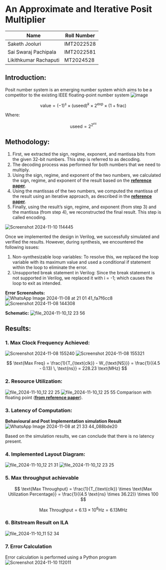 
# An Approximate and Iterative Posit Multiplier


| Name                    | Roll Number  |
|-------------------------|--------------|
| Saketh Jooluri           | IMT2022528   |
| Sai Swaraj Pachipala     | IMT2022581   |
| Likithkumar Rachaputi    | MT2024528    |

## Introduction:
Posit number system is an emerging number system which aims to be a competitor to the existing IEEE floating-point number system
![image](https://github.com/user-attachments/assets/2f0a04c3-1d52-41cc-a07a-0533e8bbc88c)

$$
\text{value} = (-1)^s \times (\text{useed})^k \times 2^{\text{exp}} \times \left(1 + \text{frac}\right)
$$

Where:

$$
\text{useed} = 2^{2^{es}}
$$


## Methodology: 
1)	First, we extracted the sign, regime, exponent, and mantissa bits from the given 32-bit numbers. This step is referred to as decoding.
2)	The decoding process was performed for both numbers that we need to multiply.
3)	Using the sign, regime, and exponent of the two numbers, we calculated the sign, regime, and exponent of the result based on the **[reference paper](https://ieeexplore.ieee.org/document/9401158)**.
4)	Using the mantissas of the two numbers, we computed the mantissa of the result using an iterative approach, as described in the **[reference paper](https://ieeexplore.ieee.org/document/9401158)**.
5)	Finally, using the result’s sign, regime, and exponent (from step 3) and the mantissa (from step 4), we reconstructed the final result. This step is called encoding.
   
![Screenshot 2024-11-10 114445](https://github.com/user-attachments/assets/d7a4335e-8799-4bf1-9378-ee78aa3bf8f8)

Once we implemented the design in Verilog, we successfully simulated and verified the results. However, during synthesis, we encountered the following issues:
1.	Non-synthesizable loop variables: To resolve this, we replaced the loop variable with its maximum value and used a conditional if statement within the loop to eliminate the error.
2.	Unsupported break statement in Verilog: Since the break statement is not supported in Verilog, we replaced it with i = -1; which causes the loop to exit as intended.
   
**Error Screenshots:**  
![WhatsApp Image 2024-11-08 at 21 01 41_fa7f6cc8](https://github.com/user-attachments/assets/33edb41b-fdf3-4f3f-adc2-2d3668850cce)
![Screenshot 2024-11-08 144308](https://github.com/user-attachments/assets/f8c28845-18de-4026-80ae-afa93992bf88)

**Schematic:**
![file_2024-11-10_12 23 56](https://github.com/user-attachments/assets/989eed84-6092-4656-9767-3615f0e82aab)



## Results:
### 1. Max Clock Frequency Achieved:
![Screenshot 2024-11-08 155240](https://github.com/user-attachments/assets/b592fa90-9870-41fd-9e71-f26b312bb3cb)
![Screenshot 2024-11-08 155321](https://github.com/user-attachments/assets/8abf1d6c-1a96-41c5-80a9-e4ed6bda0952)

  $$
  \text{Max Freq} = \frac{1}{T_{\text{clk}} - W_{\text{NS}}} = \frac{1}{(4.5 - 0.13) \, \text{ns}} = 228.23  \text{MHz}
  $$


### 2. Resource Utilization:
![file_2024-11-10_12 22 25](https://github.com/user-attachments/assets/0538af11-911a-4059-8911-a43838cbee82)
![file_2024-11-10_12 25 55](https://github.com/user-attachments/assets/f7a48f40-5fe2-47c5-bc34-0001b15b9da6)
Comparison with floating point (**[from reference paper](https://ieeexplore.ieee.org/document/9401158)**).


    
### 3. Latency of Computation:
**Behavioural and Post Implementation simulation Result**
![WhatsApp Image 2024-11-08 at 21 33 44_088bde20](https://github.com/user-attachments/assets/d9288d92-a5f2-4d24-8551-16c6e0c9af3d)

Based on the simulation results, we can conclude that there is no latency present.

    
### 4. Implemented Layout Diagram:
![file_2024-11-10_12 21 31](https://github.com/user-attachments/assets/a18f3235-24be-498c-bd20-9e1f2e47512d)
![file_2024-11-10_12 23 25](https://github.com/user-attachments/assets/79cd3227-0d41-4b6e-a877-697c4dde948a)



### 5. Max throughput achievable

$$
\text{Max Throughput} = \frac{1}{T_{\text{clk}} \times \text{Max Utilization Percentage}} = \frac{1}{(4.5 \text{ns} \times 36.22)} \times 100
$$


$$
\text{Max Throughput} = 6.13 \times 10^6 \text{Hz} = 6.13 \text{MHz}
$$

### 6. Bitstream Result on ILA
![file_2024-11-10_11 52 34](https://github.com/user-attachments/assets/84b966cb-0dd1-45dc-b791-0f0d4a937631)

### 7. Error Calculation
Error calculation is performed using a Python program
![Screenshot 2024-11-10 112011](https://github.com/user-attachments/assets/229dfe74-42ed-4693-9203-ddb56cfbbee5)




